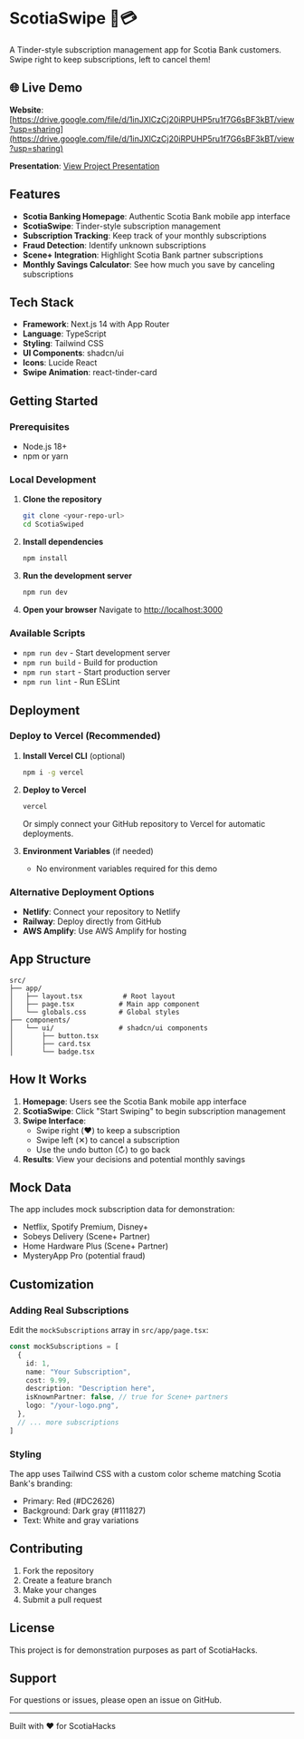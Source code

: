 # ScotiaSwipe 🏦💳

A Tinder-style subscription management app for Scotia Bank customers. Swipe right to keep subscriptions, left to cancel them!

## 🌐 Live Demo

**Website**: [https://drive.google.com/file/d/1inJXlCzCj20iRPUHP5ru1f7G6sBF3kBT/view?usp=sharing](https://drive.google.com/file/d/1inJXlCzCj20iRPUHP5ru1f7G6sBF3kBT/view?usp=sharing)

**Presentation**: [View Project Presentation](https://drive.google.com/file/d/1HZbx8AsVMsujwWS-S9Zy8TyZWX3hMv4j/view?usp=sharing)

## Features

- **Scotia Banking Homepage**: Authentic Scotia Bank mobile app interface
- **ScotiaSwipe**: Tinder-style subscription management
- **Subscription Tracking**: Keep track of your monthly subscriptions
- **Fraud Detection**: Identify unknown subscriptions
- **Scene+ Integration**: Highlight Scotia Bank partner subscriptions
- **Monthly Savings Calculator**: See how much you save by canceling subscriptions

## Tech Stack

- **Framework**: Next.js 14 with App Router
- **Language**: TypeScript
- **Styling**: Tailwind CSS
- **UI Components**: shadcn/ui
- **Icons**: Lucide React
- **Swipe Animation**: react-tinder-card

## Getting Started

### Prerequisites

- Node.js 18+ 
- npm or yarn

### Local Development

1. **Clone the repository**
   ```bash
   git clone <your-repo-url>
   cd ScotiaSwiped
   ```

2. **Install dependencies**
   ```bash
   npm install
   ```

3. **Run the development server**
   ```bash
   npm run dev
   ```

4. **Open your browser**
   Navigate to [http://localhost:3000](http://localhost:3000)

### Available Scripts

- `npm run dev` - Start development server
- `npm run build` - Build for production
- `npm run start` - Start production server
- `npm run lint` - Run ESLint

## Deployment

### Deploy to Vercel (Recommended)

1. **Install Vercel CLI** (optional)
   ```bash
   npm i -g vercel
   ```

2. **Deploy to Vercel**
   ```bash
   vercel
   ```

   Or simply connect your GitHub repository to Vercel for automatic deployments.

3. **Environment Variables** (if needed)
   - No environment variables required for this demo

### Alternative Deployment Options

- **Netlify**: Connect your repository to Netlify
- **Railway**: Deploy directly from GitHub
- **AWS Amplify**: Use AWS Amplify for hosting

## App Structure

```
src/
├── app/
│   ├── layout.tsx          # Root layout
│   ├── page.tsx           # Main app component
│   └── globals.css        # Global styles
├── components/
│   └── ui/                # shadcn/ui components
│       ├── button.tsx
│       ├── card.tsx
│       └── badge.tsx
```

## How It Works

1. **Homepage**: Users see the Scotia Bank mobile app interface
2. **ScotiaSwipe**: Click "Start Swiping" to begin subscription management
3. **Swipe Interface**: 
   - Swipe right (❤️) to keep a subscription
   - Swipe left (✕) to cancel a subscription
   - Use the undo button (↻) to go back
4. **Results**: View your decisions and potential monthly savings

## Mock Data

The app includes mock subscription data for demonstration:
- Netflix, Spotify Premium, Disney+
- Sobeys Delivery (Scene+ Partner)
- Home Hardware Plus (Scene+ Partner)
- MysteryApp Pro (potential fraud)

## Customization

### Adding Real Subscriptions

Edit the `mockSubscriptions` array in `src/app/page.tsx`:

```typescript
const mockSubscriptions = [
  {
    id: 1,
    name: "Your Subscription",
    cost: 9.99,
    description: "Description here",
    isKnownPartner: false, // true for Scene+ partners
    logo: "/your-logo.png",
  },
  // ... more subscriptions
]
```

### Styling

The app uses Tailwind CSS with a custom color scheme matching Scotia Bank's branding:
- Primary: Red (#DC2626)
- Background: Dark gray (#111827)
- Text: White and gray variations

## Contributing

1. Fork the repository
2. Create a feature branch
3. Make your changes
4. Submit a pull request

## License

This project is for demonstration purposes as part of ScotiaHacks.

## Support

For questions or issues, please open an issue on GitHub.

---

Built with ❤️ for ScotiaHacks

